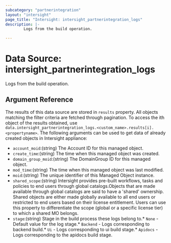 ```yaml
---
subcategory: "partnerintegration"
layout: "intersight"
page_title: "Intersight: intersight_partnerintegration_logs"
description: |-
        Logs from the build operation.

---
```


# Data Source: intersight_partnerintegration_logs
Logs from the build operation.
## Argument Reference
The results of this data source are stored in `results` property.
All objects matching the filter criteria are fetched through pagination.
To access the ith object of the results obtained, use `data.intersight_partnerintegration_logs.<custom_name>.results[i].<propertyname>`.
The following arguments can be used to get data of already created objects in Intersight appliance:
* `account_moid`:(string) The Account ID for this managed object. 
* `create_time`:(string) The time when this managed object was created. 
* `domain_group_moid`:(string) The DomainGroup ID for this managed object. 
* `mod_time`:(string) The time when this managed object was last modified. 
* `moid`:(string) The unique identifier of this Managed Object instance. 
* `shared_scope`:(string) Intersight provides pre-built workflows, tasks and policies to end users through global catalogs.Objects that are made available through global catalogs are said to have a 'shared' ownership. Shared objects are either made globally available to all end users or restricted to end users based on their license entitlement. Users can use this property to differentiate the scope (global or a specific license tier) to which a shared MO belongs. 
* `stage`:(string) Stage in the build process these logs belong to.* `None` - Default value for the log stage.* `Backend` - Logs corresponding to backend build.* `Ui` - Logs corresponding to ui build stage.* `Apidocs` - Logs corresponding to the apidocs build stage. 
 
